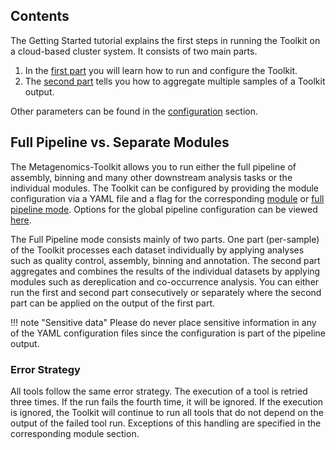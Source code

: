 ## Contents

The Getting Started tutorial explains the first steps in running the Toolkit on a cloud-based cluster system.
It consists of two main parts. 

1. In the [first part](full_pipeline.md) you will learn how to run and configure the Toolkit.
2. The [second part](aggregation.md) tells you how to aggregate multiple samples of a Toolkit output.

Other parameters can be found in the [configuration](configuration.md) section.

## Full Pipeline vs. Separate Modules

The Metagenomics-Toolkit allows you to run either the full pipeline of assembly, binning and many other downstream analysis tasks or the individual modules.
The Toolkit can be configured by providing the module configuration via a YAML file and a flag for the corresponding [module](modules/introduction.md) or [full pipeline mode](full_pipeline.md). Options for the global pipeline configuration can be viewed [here](configuration.md).

The Full Pipeline mode consists mainly of two parts. One part (per-sample) of the Toolkit processes each dataset individually 
by applying analyses such as quality control, assembly, binning and annotation. The second part aggregates and combines the results of the individual datasets by applying modules such as dereplication and
co-occurrence analysis. You can either run the first and second part consecutively or separately where the second part can be applied on the output of the first 
part.

!!! note "Sensitive data"
    Please do never place sensitive information in any of the YAML configuration files since the configuration is part of the pipeline output.

### Error Strategy 

All tools follow the same error strategy. The execution of a tool is retried three times. If the run fails the fourth time, it will be ignored.
If the execution is ignored, the Toolkit will continue to run all tools that do not depend on the output of the failed tool run.
Exceptions of this handling are specified in the corresponding module section.
